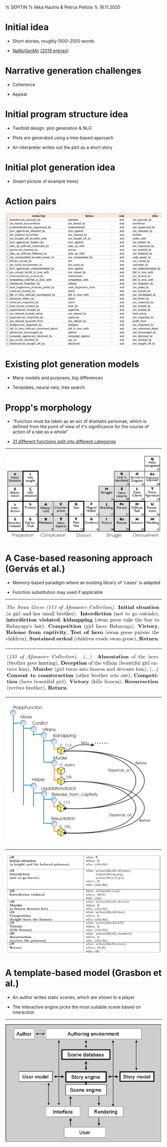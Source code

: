 % SEPITIN
% Iikka Hauhio & Petrus Peltola
% 18.11.2020

# Initial idea

- Short stories, roughly 1500-2500 words

- [NaNoGenMo](https://nanogenmo.github.io/) [(2019 entries)](https://github.com/NaNoGenMo/2019/issues?q=label%3Acompleted)

# Narrative generation challenges

- Coherence

- Appeal


# Initial program structure idea

- Twofold design: plot generation & NLG

- Plots are generated using a tree-based approach

- An interpreter writes out the plot as a short story

# Initial plot generation idea

- (Insert picture of example trees)

# Action pairs

![Tony Veale's action pairs](images/vealespairs.png)

# Existing plot generation models

- Many models and purposes, big differences

- Templates, neural nets, tree search

# Propp's morphology

- “Function must be taken as an act of dramatis personae, which is defined from the point of view of it's significance for the course of action of a tale as a whole”

- [31 different functions split into different categories](http://changingminds.org/disciplines/storytelling/plots/propp/propp.htm)

----

![Propp's functions](images/proppianfunctions.png)

# A Case-based reasoning approach (Gervás et al.)

- Memory-based paradigm where an existing library of 'cases' is adapted

- Function substitution may used if applicable

----

![Proppian analysis of *The Magic Swan Geese*](images/propp_113.png)

----

![Analysis of a different tale](images/propp_155.png)

----

![Substituting a function](images/propp_substitution.png)

----

![A new tale!](images/propp_novel.png)

# A template-based model (Grasbon et al.)

- An author writes static scenes, which are shown to a player

- The interactive engine picks the most suitable scene based on interaction

----

![The architecture of an interactive system](images/grasbon.png)


